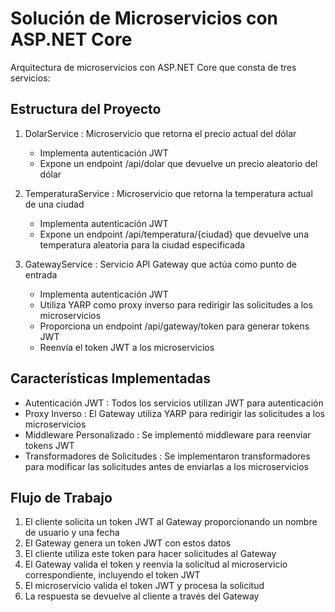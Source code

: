 # Solución de Microservicios con ASP.NET Core
Arquitectura de microservicios con ASP.NET Core que consta de tres servicios:

## Estructura del Proyecto
1. DolarService : Microservicio que retorna el precio actual del dólar
   
   - Implementa autenticación JWT
   - Expone un endpoint /api/dolar que devuelve un precio aleatorio del dólar
2. TemperaturaService : Microservicio que retorna la temperatura actual de una ciudad
   
   - Implementa autenticación JWT
   - Expone un endpoint /api/temperatura/{ciudad} que devuelve una temperatura aleatoria para la ciudad especificada
3. GatewayService : Servicio API Gateway que actúa como punto de entrada
   
   - Implementa autenticación JWT
   - Utiliza YARP como proxy inverso para redirigir las solicitudes a los microservicios
   - Proporciona un endpoint /api/gateway/token para generar tokens JWT
   - Reenvía el token JWT a los microservicios
## Características Implementadas
- Autenticación JWT : Todos los servicios utilizan JWT para autenticación
- Proxy Inverso : El Gateway utiliza YARP para redirigir las solicitudes a los microservicios
- Middleware Personalizado : Se implementó middleware para reenviar tokens JWT
- Transformadores de Solicitudes : Se implementaron transformadores para modificar las solicitudes antes de enviarlas a los microservicios
## Flujo de Trabajo
1. El cliente solicita un token JWT al Gateway proporcionando un nombre de usuario y una fecha
2. El Gateway genera un token JWT con estos datos
3. El cliente utiliza este token para hacer solicitudes al Gateway
4. El Gateway valida el token y reenvía la solicitud al microservicio correspondiente, incluyendo el token JWT
5. El microservicio valida el token JWT y procesa la solicitud
6. La respuesta se devuelve al cliente a través del Gateway